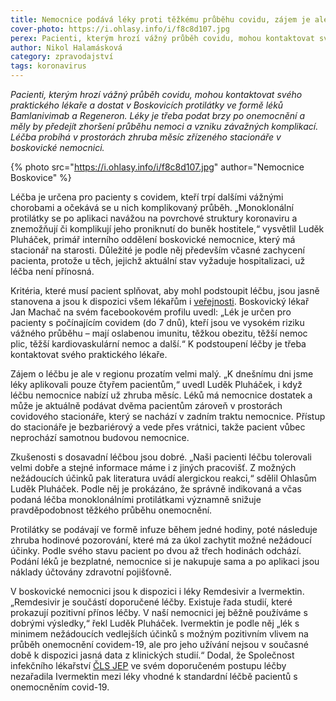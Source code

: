 ```yaml
---
title: Nemocnice podává léky proti těžkému průběhu covidu, zájem je ale zatím malý
cover-photo: https://i.ohlasy.info/i/f8c8d107.jpg
perex: Pacienti, kterým hrozí vážný průběh covidu, mohou kontaktovat svého praktického lékaře a dostat v Boskovicích protilátky ve formě léků Bamlanivimab a Regeneron.
author: Nikol Halamásková
category: zpravodajství
tags: koronavirus
---
```


*Pacienti, kterým hrozí vážný průběh covidu, mohou kontaktovat svého praktického lékaře a dostat v Boskovicích protilátky ve formě léků Bamlanivimab a Regeneron. Léky je třeba podat brzy po onemocnění a měly by předejít zhoršení průběhu nemoci a vzniku závažných komplikací. Léčba probíhá v prostorách zhruba měsíc zřízeného stacionáře v boskovické nemocnici.*

{% photo src="https://i.ohlasy.info/i/f8c8d107.jpg" author="Nemocnice Boskovice" %}

Léčba je určena pro pacienty s covidem, kteří trpí dalšími vážnými chorobami a očekává se u nich komplikovaný průběh. „Monoklonální protilátky se po aplikaci navážou na povrchové struktury koronaviru a znemožňují či komplikují jeho proniknutí do buněk hostitele,“ vysvětlil Luděk Pluháček, primář interního oddělení boskovické nemocnice, který má stacionář na starosti. Důležité je podle něj především včasné zachycení pacienta, protože u těch, jejichž aktuální stav vyžaduje hospitalizaci, už léčba není přínosná.

Kritéria, které musí pacient splňovat, aby mohl podstoupit léčbu, jsou jasně stanovena a jsou k dispozici všem lékařům i [veřejnosti](https://data.ohlasy.info/2021/rozhodnuti-leky-covid.pdf). Boskovický lékař Jan Machač na svém facebookovém profilu uvedl: „Lék je určen pro pacienty s počínajícím covidem (do 7 dnů), kteří jsou ve vysokém riziku vážného průběhu – mají oslabenou imunitu, těžkou obezitu, těžší nemoc plic, těžší kardiovaskulární nemoc a další.“ K podstoupení léčby je třeba kontaktovat svého praktického lékaře.

Zájem o léčbu je ale v regionu prozatím velmi malý. „K dnešnímu dni jsme léky aplikovali pouze čtyřem pacientům,“ uvedl Luděk Pluháček, i když léčbu nemocnice nabízí už zhruba měsíc. Léků má nemocnice dostatek a může je aktuálně podávat dvěma pacientům zároveň v prostorách covidového stacionáře, který se nachází v zadním traktu nemocnice. Přístup do stacionáře je bezbariérový a vede přes vrátnici, takže pacient vůbec neprochází samotnou budovou nemocnice.

Zkušenosti s dosavadní léčbou jsou dobré. „Naši pacienti léčbu tolerovali velmi dobře a stejné informace máme i z jiných pracovišť. Z možných nežádoucích účinků pak literatura uvádí alergickou reakci,“ sdělil Ohlasům Luděk Pluháček. Podle něj je prokázáno, že správně indikovaná a včas podaná léčba monoklonálními protilátkami významně snižuje pravděpodobnost těžkého průběhu onemocnění.

Protilátky se podávají ve formě infuze během jedné hodiny, poté následuje zhruba hodinové pozorování, které má za úkol zachytit možné nežádoucí účinky. Podle svého stavu pacient po dvou až třech hodinách odchází. Podání léků je bezplatné, nemocnice si je nakupuje sama a po aplikaci jsou náklady účtovány zdravotní pojišťovně.

V boskovické nemocnici jsou k dispozici i léky Remdesivir a Ivermektin. „Remdesivir je součástí doporučené léčby. Existuje řada studií, které prokazují pozitivní přínos léčby. V naší nemocnici jej běžně používáme s dobrými výsledky,“ řekl Luděk Pluháček. Ivermektin je podle něj „lék s minimem nežádoucích vedlejších účinků s možným pozitivním vlivem na průběh onemocnění covidem-19, ale pro jeho užívání nejsou v současné době k dispozici jasná data z klinických studií.“ Dodal, že Společnost infekčního lékařství [ČLS JEP](https://www.cls.cz/) ve svém doporučeném postupu léčby nezařadila Ivermektin mezi léky vhodné k standardní léčbě pacientů s onemocněním covid-19.